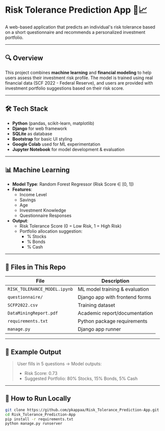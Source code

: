 # Risk Tolerance Prediction App 🧠📈

A web-based application that predicts an individual's risk tolerance based on a short questionnaire and recommends a personalized investment portfolio.

---

## 🔍 Overview

This project combines **machine learning** and **financial modeling** to help users assess their investment risk profile. The model is trained using real financial data (SCF 2022 - Federal Reserve), and users are provided with investment portfolio suggestions based on their risk score.

---

## 🛠️ Tech Stack

- **Python** (pandas, scikit-learn, matplotlib)
- **Django** for web framework
- **SQLite** as database
- **Bootstrap** for basic UI styling
- **Google Colab** used for ML experimentation
- **Jupyter Notebook** for model development & evaluation

---

## 📊 Machine Learning

- **Model Type**: Random Forest Regressor (Risk Score ∈ [0, 1])
- **Features**:
  - Income Level
  - Savings
  - Age
  - Investment Knowledge
  - Questionnaire Responses
- **Output**:
  - Risk Tolerance Score (0 = Low Risk, 1 = High Risk)
  - Portfolio allocation suggestion:
    - % Stocks
    - % Bonds
    - % Cash

---

## 📁 Files in This Repo

| File | Description |
|------|-------------|
| `RISK_TOLERANCE_MODEL.ipynb` | ML model training & evaluation |
| `questionnaire/` | Django app with frontend forms |
| `SCFP2022.csv` | Training dataset |
| `DataMiningReport.pdf` | Academic report/documentation |
| `requirements.txt` | Python package requirements |
| `manage.py` | Django app runner |

---

## 🧪 Example Output

> User fills in 5 questions → Model outputs:
> - Risk Score: 0.73
> - Suggested Portfolio: 80% Stocks, 15% Bonds, 5% Cash

---

## 🚀 How to Run Locally

```bash
git clone https://github.com/pkappaa/Risk_Tolerance_Prediction-App.git
cd Risk_Tolerance_Prediction-App
pip install -r requirements.txt
python manage.py runserver
